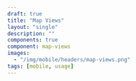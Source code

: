 ```yaml
---
draft: true
title: "Map Views"
layout: "single"
description: ""
components: true
component: map-views
images:
  - "/img/mobile/headers/map-views.png"
tags: [mobile, usage]
---
```

